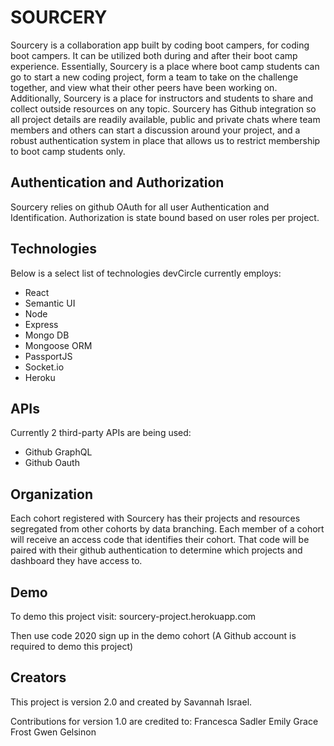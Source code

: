 # SOURCERY
Sourcery is a collaboration app built by coding boot campers, for coding boot campers. It can be utilized both during and after their boot camp experience. Essentially, Sourcery is a place where boot camp students can go to start a new coding project, form a team to take on the challenge together, and view what their other peers have been working on.  Additionally, Sourcery is a place for instructors and students to share and collect outside resources on any topic. Sourcery has Github integration so all project details are readily available, public and private chats where team members and others can start a discussion around your project, and  a robust authentication system in place that allows us to restrict membership to boot camp students only.


## Authentication and Authorization
Sourcery relies on github OAuth for all user Authentication and Identification. Authorization is state bound based on user roles per project.

## Technologies
Below is a select list of technologies devCircle currently employs:
- React
- Semantic UI
- Node
- Express
- Mongo DB
- Mongoose ORM
- PassportJS
- Socket.io
- Heroku

## APIs
Currently 2 third-party APIs are being used:
- Github GraphQL
- Github Oauth 

## Organization
Each cohort registered with Sourcery has their projects and resources segregated from other cohorts by data branching. Each member of a cohort will receive an access code that identifies their cohort. That code will be paired with their github authentication to determine which projects and dashboard they have access to.

## Demo
To demo this project visit:
sourcery-project.herokuapp.com

Then use code 2020 sign up in the demo cohort (A Github account is required to demo this project)

## Creators
This project is version 2.0 and created by Savannah Israel.

Contributions for version 1.0 are credited to:
Francesca Sadler
Emily Grace Frost
Gwen Gelsinon
